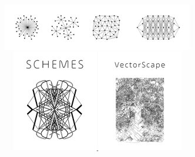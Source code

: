 <div align="center">
  <a href="https://nanotheatre.github.io/">
    <img src="networks-evolution-2.svg">
  </a>
</div>
<div align="center">
  <a href="https://github.com/nanotheatre/Schemes">
    <img src="Schemes-3.svg" width="45%">
  </a>
  <a href="https://github.com/nanotheatre/VectorScapes">
    <img src="VectorScape-3.svg" width="45%">
  </a>
</div>



